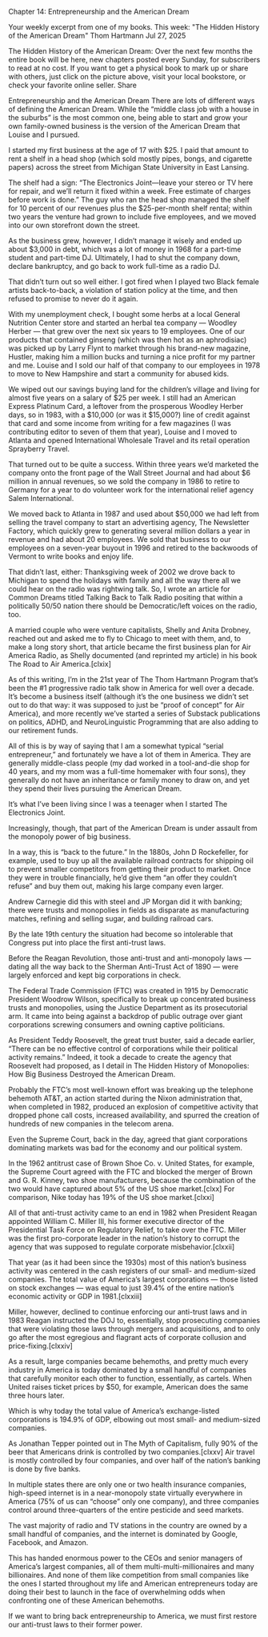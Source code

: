 <!--~~~~~~~~~~~~~~~~~~~~~~~~~~~~~~~~~~~~~~~~~~~~~~~~~~~~~~~~~~~~~~~~~~~~~~~~~~~~~~~~~~~~~~~~~~~~-->
Chapter 14: Entrepreneurship and the American Dream
<!--~~~~~~~~~~~~~~~~~~~~~~~~~~~~~~~~~~~~~~~~~~~~~~~~~~~~~~~~~~~~~~~~~~~~~~~~~~~~~~~~~~~~~~~~~~~~-->
Your weekly excerpt from one of my books. This week: "The Hidden History of the American Dream"
Thom Hartmann
Jul 27, 2025

The Hidden History of the American Dream: Over the next few months the entire book will be here, new chapters posted every Sunday, for subscribers to read at no cost. If you want to get a physical book to mark up or share with others, just click on the picture above, visit your local bookstore, or check your favorite online seller.
Share

Entrepreneurship and the American Dream
There are lots of different ways of defining the American Dream. While the “middle class job with a house in the suburbs” is the most common one, being able to start and grow your own family-owned business is the version of the American Dream that Louise and I pursued.

I started my first business at the age of 17 with $25. I paid that amount to rent a shelf in a head shop (which sold mostly pipes, bongs, and cigarette papers) across the street from Michigan State University in East Lansing.

The shelf had a sign: “The Electronics Joint—leave your stereo or TV here for repair, and we’ll return it fixed within a week. Free estimate of charges before work is done.” The guy who ran the head shop managed the shelf for 10 percent of our revenues plus the $25-per-month shelf rental; within two years the venture had grown to include five employees, and we moved into our own storefront down the street.

As the business grew, however, I didn’t manage it wisely and ended up about $3,000 in debt, which was a lot of money in 1968 for a part-time student and part-time DJ. Ultimately, I had to shut the company down, declare bankruptcy, and go back to work full-time as a radio DJ.

That didn’t turn out so well either. I got fired when I played two Black female artists back-to-back, a violation of station policy at the time, and then refused to promise to never do it again.

With my unemployment check, I bought some herbs at a local General Nutrition Center store and started an herbal tea company — Woodley Herber — that grew over the next six years to 19 employees. One of our products that contained ginseng (which was then hot as an aphrodisiac) was picked up by Larry Flynt to market through his brand-new magazine, Hustler, making him a million bucks and turning a nice profit for my partner and me. Louise and I sold our half of that company to our employees in 1978 to move to New Hampshire and start a community for abused kids.

We wiped out our savings buying land for the children’s village and living for almost five years on a salary of $25 per week. I still had an American Express Platinum Card, a leftover from the prosperous Woodley Herber days, so in 1983, with a $10,000 (or was it $15,000?) line of credit against that card and some income from writing for a few magazines (I was contributing editor to seven of them that year), Louise and I moved to Atlanta and opened International Wholesale Travel and its retail operation Sprayberry Travel.

That turned out to be quite a success. Within three years we’d marketed the company onto the front page of the Wall Street Journal and had about $6 million in annual revenues, so we sold the company in 1986 to retire to Germany for a year to do volunteer work for the international relief agency Salem International.

We moved back to Atlanta in 1987 and used about $50,000 we had left from selling the travel company to start an advertising agency, The Newsletter Factory, which quickly grew to generating several million dollars a year in revenue and had about 20 employees. We sold that business to our employees on a seven-year buyout in 1996 and retired to the backwoods of Vermont to write books and enjoy life.

That didn’t last, either: Thanksgiving week of 2002 we drove back to Michigan to spend the holidays with family and all the way there all we could hear on the radio was rightwing talk. So, I wrote an article for Common Dreams titled Talking Back to Talk Radio positing that within a politically 50/50 nation there should be Democratic/left voices on the radio, too.

A married couple who were venture capitalists, Shelly and Anita Drobney, reached out and asked me to fly to Chicago to meet with them, and, to make a long story short, that article became the first business plan for Air America Radio, as Shelly documented (and reprinted my article) in his book The Road to Air America.[clxix]

As of this writing, I’m in the 21st year of The Thom Hartmann Program that’s been the #1 progressive radio talk show in America for well over a decade. It’s become a business itself (although it’s the one business we didn’t set out to do that way: it was supposed to just be “proof of concept” for Air America), and more recently we’ve started a series of Substack publications on politics, ADHD, and NeuroLinguistic Programming that are also adding to our retirement funds.

All of this is by way of saying that I am a somewhat typical “serial entrepreneur,” and fortunately we have a lot of them in America. They are generally middle-class people (my dad worked in a tool-and-die shop for 40 years, and my mom was a full-time homemaker with four sons), they generally do not have an inheritance or family money to draw on, and yet they spend their lives pursuing the American Dream.

It’s what I’ve been living since I was a teenager when I started The Electronics Joint.

Increasingly, though, that part of the American Dream is under assault from the monopoly power of big business.

In a way, this is “back to the future.” In the 1880s, John D Rockefeller, for example, used to buy up all the available railroad contracts for shipping oil to prevent smaller competitors from getting their product to market. Once they were in trouble financially, he’d give them “an offer they couldn’t refuse” and buy them out, making his large company even larger.

Andrew Carnegie did this with steel and JP Morgan did it with banking; there were trusts and monopolies in fields as disparate as manufacturing matches, refining and selling sugar, and building railroad cars.

By the late 19th century the situation had become so intolerable that Congress put into place the first anti-trust laws.

Before the Reagan Revolution, those anti-trust and anti-monopoly laws — dating all the way back to the Sherman Anti-Trust Act of 1890 — were largely enforced and kept big corporations in check.

The Federal Trade Commission (FTC) was created in 1915 by Democratic President Woodrow Wilson, specifically to break up concentrated business trusts and monopolies, using the Justice Department as its prosecutorial arm. It came into being against a backdrop of public outrage over giant corporations screwing consumers and owning captive politicians.

As President Teddy Roosevelt, the great trust buster, said a decade earlier, “There can be no effective control of corporations while their political activity remains.” Indeed, it took a decade to create the agency that Roosevelt had proposed, as I detail in The Hidden History of Monopolies: How Big Business Destroyed the American Dream.

Probably the FTC’s most well-known effort was breaking up the telephone behemoth AT&T, an action started during the Nixon administration that, when completed in 1982, produced an explosion of competitive activity that dropped phone call costs, increased availability, and spurred the creation of hundreds of new companies in the telecom arena.

Even the Supreme Court, back in the day, agreed that giant corporations dominating markets was bad for the economy and our political system.

In the 1962 antitrust case of Brown Shoe Co. v. United States, for example, the Supreme Court agreed with the FTC and blocked the merger of Brown and G. R. Kinney, two shoe manufacturers, because the combination of the two would have captured about 5% of the US shoe market.[clxx] For comparison, Nike today has 19% of the US shoe market.[clxxi]

All of that anti-trust activity came to an end in 1982 when President Reagan appointed William C. Miller III, his former executive director of the Presidential Task Force on Regulatory Relief, to take over the FTC. Miller was the first pro-corporate leader in the nation’s history to corrupt the agency that was supposed to regulate corporate misbehavior.[clxxii]

That year (as it had been since the 1930s) most of this nation’s business activity was centered in the cash registers of our small- and medium-sized companies. The total value of America’s largest corporations — those listed on stock exchanges — was equal to just 39.4% of the entire nation’s economic activity or GDP in 1981.[clxxiii]

Miller, however, declined to continue enforcing our anti-trust laws and in 1983 Reagan instructed the DOJ to, essentially, stop prosecuting companies that were violating those laws through mergers and acquisitions, and to only go after the most egregious and flagrant acts of corporate collusion and price-fixing.[clxxiv]

As a result, large companies became behemoths, and pretty much every industry in America is today dominated by a small handful of companies that carefully monitor each other to function, essentially, as cartels. When United raises ticket prices by $50, for example, American does the same three hours later.

Which is why today the total value of America’s exchange-listed corporations is 194.9% of GDP, elbowing out most small- and medium-sized companies.

As Jonathan Tepper pointed out in The Myth of Capitalism, fully 90% of the beer that Americans drink is controlled by two companies.[clxxv] Air travel is mostly controlled by four companies, and over half of the nation’s banking is done by five banks.

In multiple states there are only one or two health insurance companies, high-speed internet is in a near-monopoly state virtually everywhere in America (75% of us can “choose” only one company), and three companies control around three-quarters of the entire pesticide and seed markets.

The vast majority of radio and TV stations in the country are owned by a small handful of companies, and the internet is dominated by Google, Facebook, and Amazon.

This has handed enormous power to the CEOs and senior managers of America’s largest companies, all of them multi-multi-millionaires and many billionaires. And none of them like competition from small companies like the ones I started throughout my life and American entrepreneurs today are doing their best to launch in the face of overwhelming odds when confronting one of these American behemoths.

If we want to bring back entrepreneurship to America, we must first restore our anti-trust laws to their former power.
